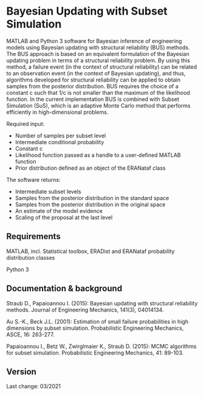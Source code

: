 # Bayesian Updating with Subset Simulation

MATLAB and Python 3 software for Bayesian inference of engineering models using Bayesian updating with structural reliability (BUS) methods. The BUS approach is based on an equivalent formulation of the Bayesian updating problem in terms of a structural reliability problem. By using this method, a failure event (in the context of structural reliability) can be related to an observation event (in the context of Bayesian updating), and thus, algorithms developed for structural reliability can be applied to obtain samples from the posterior distribution. BUS requires the choice of a constant c such that 1/c is not smaller than the maximum of the likelihood function. In the current implementation BUS is combined with Subset Simulation (SuS), which is an adaptive Monte Carlo method that performs efficiently in high-dimensional problems.

Required input: 
* Number of samples per subset level
* Intermediate conditional probability
* Constant c
* Likelihood function passed as a handle to a user-defined MATLAB function
* Prior distribution defined as an object of the ERANataf class

The software returns:
* Intermediate subset levels
* Samples from the posterior distribution in the standard space
* Samples from the posterior distribution in the original space
* An estimate of the model evidence
* Scaling of the proposal at the last level



## Requirements

MATLAB, incl. Statistical toolbox, ERADist and ERANataf probability distribution classes

Python 3


## Documentation & background

Straub D., Papaioannou I. (2015): Bayesian updating with structural reliability methods. Journal of Engineering Mechanics, 141(3), 04014134.

Au S.-K., Beck J.L. (2001): Estimation of small failure probabilities in high dimensions by subset simulation. Probabilistic Engineering Mechanics, ASCE, 16: 263-277.

Papaioannou I., Betz W., Zwirglmaier K., Straub D. (2015): MCMC algorithms for subset simulation. Probabilistic Engineering Mechanics, 41: 89-103.


## Version

Last change: 03/2021



